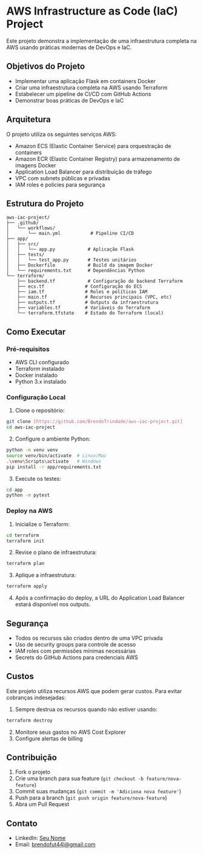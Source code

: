 # AWS Infrastructure as Code (IaC) Project

Este projeto demonstra a implementação de uma infraestrutura completa na AWS usando práticas modernas de DevOps e IaC.

## Objetivos do Projeto

- Implementar uma aplicação Flask em containers Docker
- Criar uma infraestrutura completa na AWS usando Terraform
- Estabelecer um pipeline de CI/CD com GitHub Actions
- Demonstrar boas práticas de DevOps e IaC

## Arquitetura

O projeto utiliza os seguintes serviços AWS:
- Amazon ECS (Elastic Container Service) para orquestração de containers
- Amazon ECR (Elastic Container Registry) para armazenamento de imagens Docker
- Application Load Balancer para distribuição de tráfego
- VPC com subnets públicas e privadas
- IAM roles e policies para segurança

## Estrutura do Projeto

```
aws-iac-project/
├── .github/
│   └── workflows/
│       └── main.yml           # Pipeline CI/CD
├── app/
│   ├── src/
│   │   └── app.py            # Aplicação Flask
│   ├── tests/
│   │   └── test_app.py       # Testes unitários
│   ├── Dockerfile            # Build da imagem Docker
│   └── requirements.txt      # Dependências Python
└── terraform/
    ├── backend.tf            # Configuração do backend Terraform
    ├── ecs.tf               # Configuração do ECS
    ├── iam.tf               # Roles e políticas IAM
    ├── main.tf              # Recursos principais (VPC, etc)
    ├── outputs.tf           # Outputs da infraestrutura
    ├── variables.tf         # Variáveis do Terraform
    └── terraform.tfstate    # Estado do Terraform (local)
```

## Como Executar

### Pré-requisitos

- AWS CLI configurado
- Terraform instalado
- Docker instalado
- Python 3.x instalado

### Configuração Local

1. Clone o repositório:
```bash
git clone [https://github.com/BrendoTrindade/aws-iac-project.git]
cd aws-iac-project
```

2. Configure o ambiente Python:
```bash
python -m venv venv
source venv/bin/activate  # Linux/Mac
.\venv\Scripts\activate   # Windows
pip install -r app/requirements.txt
```

3. Execute os testes:
```bash
cd app
python -m pytest
```

### Deploy na AWS

1. Inicialize o Terraform:
```bash
cd terraform
terraform init
```

2. Revise o plano de infraestrutura:
```bash
terraform plan
```

3. Aplique a infraestrutura:
```bash
terraform apply
```

4. Após a confirmação do deploy, a URL do Application Load Balancer estará disponível nos outputs.

## Segurança

- Todos os recursos são criados dentro de uma VPC privada
- Uso de security groups para controle de acesso
- IAM roles com permissões mínimas necessárias
- Secrets do GitHub Actions para credenciais AWS

## Custos

Este projeto utiliza recursos AWS que podem gerar custos. Para evitar cobranças indesejadas:

1. Sempre destrua os recursos quando não estiver usando:
```bash
terraform destroy
```

2. Monitore seus gastos no AWS Cost Explorer
3. Configure alertas de billing

## Contribuição

1. Fork o projeto
2. Crie uma branch para sua feature (`git checkout -b feature/nova-feature`)
3. Commit suas mudanças (`git commit -m 'Adiciona nova feature'`)
4. Push para a branch (`git push origin feature/nova-feature`)
5. Abra um Pull Request

## Contato

- LinkedIn: [Seu Nome]([https://linkedin.com/in/seu-perfil](https://www.linkedin.com/in/brendo-trindade/))
- Email: brendofut44l@gmail.com
